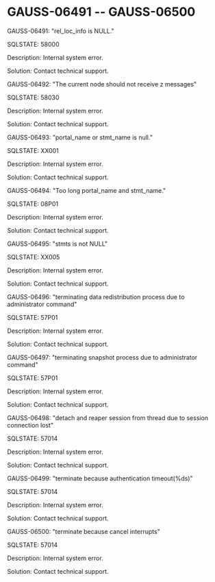 # GAUSS-06491 -- GAUSS-06500<a name="EN-US_TOPIC_0302073039"></a>

GAUSS-06491: "rel\_loc\_info is NULL."

SQLSTATE: 58000

Description: Internal system error.

Solution: Contact technical support.

GAUSS-06492: "The current node should not receive z messages"

SQLSTATE: 58030

Description: Internal system error.

Solution: Contact technical support.

GAUSS-06493: "portal\_name or stmt\_name is null."

SQLSTATE: XX001

Description: Internal system error.

Solution: Contact technical support.

GAUSS-06494: "Too long portal\_name and stmt\_name."

SQLSTATE: 08P01

Description: Internal system error.

Solution: Contact technical support.

GAUSS-06495: "stmts is not NULL"

SQLSTATE: XX005

Description: Internal system error.

Solution: Contact technical support.

GAUSS-06496: "terminating data redistribution process due to administrator command"

SQLSTATE: 57P01

Description: Internal system error.

Solution: Contact technical support.

GAUSS-06497: "terminating snapshot process due to administrator command"

SQLSTATE: 57P01

Description: Internal system error.

Solution: Contact technical support.

GAUSS-06498: "detach and reaper session from thread due to session connection lost"

SQLSTATE: 57014

Description: Internal system error.

Solution: Contact technical support.

GAUSS-06499: "terminate because authentication timeout\(%ds\)"

SQLSTATE: 57014

Description: Internal system error.

Solution: Contact technical support.

GAUSS-06500: "terminate because cancel interrupts"

SQLSTATE: 57014

Description: Internal system error.

Solution: Contact technical support.

